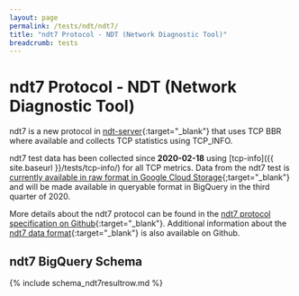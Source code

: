 ```yaml
---
layout: page
permalink: /tests/ndt/ndt7/
title: "ndt7 Protocol - NDT (Network Diagnostic Tool)"
breadcrumb: tests
---
```


# ndt7 Protocol - NDT (Network Diagnostic Tool)

ndt7 is a new protocol in [ndt-server](https://github.com/m-lab/ndt-server/tree/master/ndt7/){:target="_blank"} that uses TCP BBR where available and collects TCP statistics using TCP_INFO.

ndt7 test data has been collected since **2020-02-18** using [tcp-info]({{ site.baseurl }}/tests/tcp-info/) for all TCP metrics. Data from the ndt7 test is [currently available in raw format in Google Cloud Storage](https://console.cloud.google.com/storage/browser/archive-measurement-lab/ndt/ndt7/?forceOnBucketsSortingFiltering=false&project=measurement-lab){;target="_blank"} and will be made available in queryable format in BigQuery in the third quarter of 2020.

More details about the ndt7 protocol can be found in the [ndt7 protocol specification on Github](https://github.com/m-lab/ndt-server/blob/master/spec/ndt7-protocol.md){:target="_blank"}. Additional information about the [ndt7 data format](https://github.com/m-lab/ndt-server/blob/master/spec/data-format.md){:target="_blank"} is also available on Github.

## ndt7 BigQuery Schema

<div class="table-responsive" markdown="1">
{% include schema_ndt7resultrow.md %}
</div>
